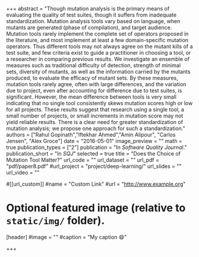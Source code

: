 +++
abstract = "Though mutation analysis is the primary means of evaluating the quality of test suites, though it suffers from inadequate standardization. Mutation analysis tools vary based on language, when mutants are generated (phase of compilation), and target audience. Mutation tools rarely implement the complete set of operators proposed in the literature, and most implement at least a few domain-specific mutation operators. Thus different tools may not always agree on the mutant kills of a test suite, and few criteria exist to guide a practitioner in choosing a tool, or a researcher in comparing previous results. We investigate an ensemble of measures such as traditional difficulty of detection, strength of minimal sets, diversity of mutants, as well as the information carried by the mutants produced, to evaluate the efficacy of mutant sets. By these measures, mutation tools rarely agree, often with large differences, and the variation due to project, even after accounting for difference due to test suites, is significant. However, the mean difference between tools is very small indicating that no single tool consistently skews mutation scores high or low for all projects. These results suggest that research using a single tool, a small number of projects, or small increments in mutation score may not yield reliable results. There is a clear need for greater standardization of mutation analysis; we propose one approach for such a standardization."
authors = ["Rahul Gopinath","Iftekhar Ahmed","Amin Alipour", "Carlos Jensen", "Alex Groce"]
date = "2016-05-01"
image_preview = ""
math = true
publication_types = ["2"]
publication = "In *Software Quality Journal*."
publication_short = "In *SQJ*"
selected = true
title = "Does the Choice of Mutation Tool Matter?"
url_code = ""
url_dataset = ""
url_pdf = "pdf/paper8.pdf"
#url_project = "project/deep-learning/"
url_slides = ""
url_video = ""

#[[url_custom]]
#name = "Custom Link"
#url = "http://www.example.org"

# Optional featured image (relative to `static/img/` folder).
[header]
#image = ""
#caption = "My caption :smile:"

+++


